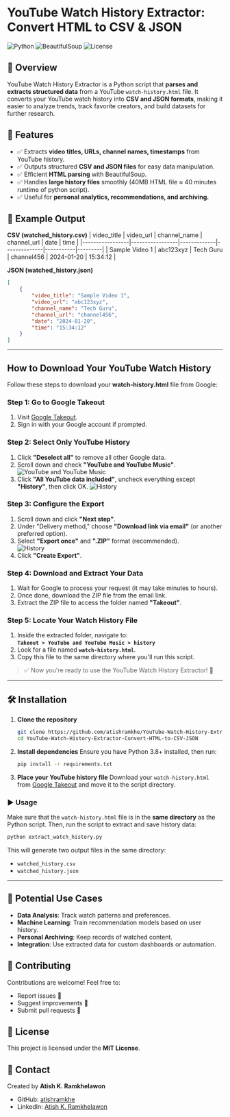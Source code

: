 # YouTube Watch History Extractor: Convert HTML to CSV & JSON

![Python](https://img.shields.io/badge/Python-3.8%2B-blue) ![BeautifulSoup](https://img.shields.io/badge/BeautifulSoup-HTML%20Parsing-brightgreen) ![License](https://img.shields.io/badge/License-MIT-lightgrey)

## 📌 Overview
YouTube Watch History Extractor is a Python script that **parses and extracts structured data** from a YouTube `watch-history.html` file. It converts your YouTube watch history into **CSV and JSON formats**, making it easier to analyze trends, track favorite creators, and build datasets for further research.

## 🚀 Features
- ✅ Extracts **video titles, URLs, channel names, timestamps** from YouTube history.
- ✅ Outputs structured **CSV and JSON files** for easy data manipulation.
- ✅ Efficient **HTML parsing** with BeautifulSoup.
- ✅ Handles **large history files** smoothly (40MB HTML file ≈ 40 minutes runtime of python script).
- ✅ Useful for **personal analytics, recommendations, and archiving.**

## 📂 Example Output

**CSV (watched_history.csv)**
| video_title      | video_url        | channel_name | channel_url   | date       | time     |
|-----------------|-----------------|-------------|--------------|-----------|---------|
| Sample Video 1  | abc123xyz        | Tech Guru   | channel456   | 2024-01-20 | 15:34:12 |

**JSON (watched_history.json)**
```json
[
    {
        "video_title": "Sample Video 1",
        "video_url": "abc123xyz",
        "channel_name": "Tech Guru",
        "channel_url": "channel456",
        "date": "2024-01-20",
        "time": "15:34:12"
    }
]
```


---

## **How to Download Your YouTube Watch History**  
Follow these steps to download your **watch-history.html** file from Google:  

### **Step 1: Go to Google Takeout**  
1. Visit [Google Takeout](https://takeout.google.com/).  
2. Sign in with your Google account if prompted.  

### **Step 2: Select Only YouTube History**  
1. Click **"Deselect all"** to remove all other Google data.
2. Scroll down and check **"YouTube and YouTube Music"**. 
![YouTube and YouTube Music](images/takeout_1.png)  
3. Click **"All YouTube data included"**, uncheck everything except **"History"**, then click OK.
![History](images/takeout_2.png)    

### **Step 3: Configure the Export**  
1. Scroll down and click **"Next step"**.  
2. Under "Delivery method," choose **"Download link via email"** (or another preferred option).  
3. Select **"Export once"** and **".ZIP"** format (recommended).  
![History](images/takeout_3.png)    
4. Click **"Create Export"**.  

### **Step 4: Download and Extract Your Data**  
1. Wait for Google to process your request (it may take minutes to hours).  
2. Once done, download the ZIP file from the email link.  
3. Extract the ZIP file to access the folder named **"Takeout"**.  

### **Step 5: Locate Your Watch History File**  
1. Inside the extracted folder, navigate to:  
   **`Takeout > YouTube and YouTube Music > history`**  
2. Look for a file named **`watch-history.html`**.  
3. Copy this file to the same directory where you'll run this script.  

> ✅ Now you're ready to use the YouTube Watch History Extractor! 🚀  

---

## 🛠️ Installation

1. **Clone the repository**
   ```sh
   git clone https://github.com/atishramkhe/YouTube-Watch-History-Extractor-Convert-HTML-to-CSV-JSON
   cd YouTube-Watch-History-Extractor-Convert-HTML-to-CSV-JSON
   ```

2. **Install dependencies**
   Ensure you have Python 3.8+ installed, then run:
   ```sh
   pip install -r requirements.txt
   ```

3. **Place your YouTube history file**
   Download your `watch-history.html` from [Google Takeout](https://takeout.google.com/) and move it to the script directory.

### ▶️ Usage  

Make sure that the `watch-history.html` file is in the **same directory** as the Python script. Then, run the script to extract and save history data:  

```bash
python extract_watch_history.py
```  

This will generate two output files in the same directory:  
- `watched_history.csv`  
- `watched_history.json`  

---

## 🎯 Potential Use Cases
- **Data Analysis**: Track watch patterns and preferences.
- **Machine Learning**: Train recommendation models based on user history.
- **Personal Archiving**: Keep records of watched content.
- **Integration**: Use extracted data for custom dashboards or automation.

## 🤝 Contributing
Contributions are welcome! Feel free to:
- Report issues 🐞
- Suggest improvements 🚀
- Submit pull requests 📌

## 📜 License
This project is licensed under the **MIT License**.

## 📧 Contact
Created by **Atish K. Ramkhelawon**
- GitHub: [atishramkhe](https://github.com/atishramkhe)
- LinkedIn: [Atish K. Ramkhelawon](https://www.linkedin.com/in/atish-ramkhelawon-10a806b8/)
